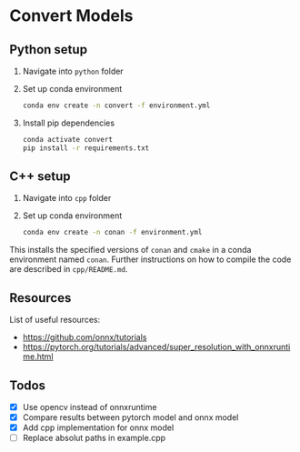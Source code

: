 # Convert Models

## Python setup

1. Navigate into `python` folder

2. Set up conda environment

    ```bash
    conda env create -n convert -f environment.yml
    ```

3. Install pip dependencies

    ```bash
    conda activate convert
    pip install -r requirements.txt
    ```

## C++ setup

1. Navigate into `cpp` folder

2. Set up conda environment

    ```bash
    conda env create -n conan -f environment.yml
    ```

This installs the specified versions of `conan` and `cmake` in a conda environment named `conan`.
Further instructions on how to compile the code are described in `cpp/README.md`.

## Resources

List of useful resources:

- <https://github.com/onnx/tutorials>
- <https://pytorch.org/tutorials/advanced/super_resolution_with_onnxruntime.html>

## Todos

- [x] Use opencv instead of onnxruntime
- [x] Compare results between pytorch model and onnx model
- [x] Add cpp implementation for onnx model
- [ ] Replace absolut paths in example.cpp
